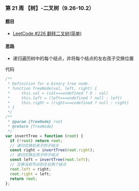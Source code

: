 ### 第 21 周 【树】-二叉树（9.26-10.2）

#### 题目

- [LeetCode #226 翻转二叉树(简单)](https://leetcode.cn/problems/invert-binary-tree/)

#### 思路

- 递归遍历树中的每个结点，并将每个结点的左右孩子交换位置

代码

```javascript
/**
 * Definition for a binary tree node.
 * function TreeNode(val, left, right) {
 *     this.val = (val===undefined ? 0 : val)
 *     this.left = (left===undefined ? null : left)
 *     this.right = (right===undefined ? null : right)
 * }
 */
/**
 * @param {TreeNode} root
 * @return {TreeNode}
 */
var invertTree = function (root) {
  if (!root) return root;
  // 递归交换右孩子的子结点
  const right = invertTree(root.right);
  // 递归交换左孩子的子结点
  const left = invertTree(root.left);
  // 交换当前节点的左右两个结点
  root.left = right;
  root.right = left;
  return root;
};
```

